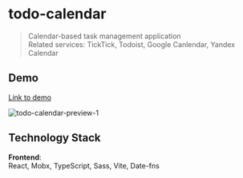 # todo-calendar

> Calendar-based task management application  
> Related services: TickTick, Todoist, Google Canlendar, Yandex Calendar

## Demo
[Link to demo](https://todo-calendar.ngrink.ru)

![todo-calendar-preview-1](https://github.com/ngrink/todo-calendar/assets/47951318/e2e52ed8-5cf0-4252-a3e2-400bbaabb86c)

## Technology Stack
**Frontend**:  
React, Mobx, TypeScript, Sass, Vite, Date-fns
